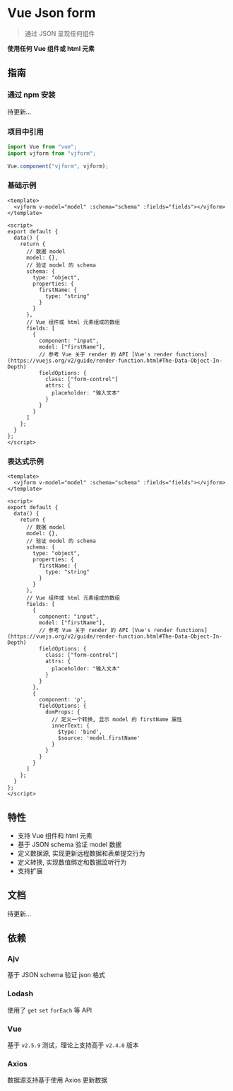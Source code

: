 # Vue Json form

> 通过 JSON 呈现任何组件

**使用任何 Vue 组件或 html 元素**

## 指南

### 通过 npm 安装

待更新...

### 项目中引用

```js
import Vue from "vue";
import vjform from "vjform";

Vue.component("vjform", vjform);
```

### 基础示例

```vue
<template>
  <vjform v-model="model" :schema="schema" :fields="fields"></vjform>
</template>

<script>
export default {
  data() {
    return {
      // 数据 model
      model: {},
      // 验证 model 的 schema
      schema: {
        type: "object",
        properties: {
          firstName: {
            type: "string"
          }
        }
      },
      // Vue 组件或 html 元素组成的数组
      fields: [
        {
          component: "input",
          model: ["firstName"],
          // 参考 Vue 关于 render 的 API [Vue's render functions](https://vuejs.org/v2/guide/render-function.html#The-Data-Object-In-Depth)
          fieldOptions: {
            class: ["form-control"]
            attrs: {
              placeholder: "输入文本"
            }
          }
        }
      ]
    };
  }
};
</script>
```

### 表达式示例

```vue
<template>
  <vjform v-model="model" :schema="schema" :fields="fields"></vjform>
</template>

<script>
export default {
  data() {
    return {
      // 数据 model
      model: {},
      // 验证 model 的 schema
      schema: {
        type: "object",
        properties: {
          firstName: {
            type: "string"
          }
        }
      },
      // Vue 组件或 html 元素组成的数组
      fields: [
        {
          component: "input",
          model: ["firstName"],
          // 参考 Vue 关于 render 的 API [Vue's render functions](https://vuejs.org/v2/guide/render-function.html#The-Data-Object-In-Depth)
          fieldOptions: {
            class: ["form-control"]
            attrs: {
              placeholder: "输入文本"
            }
          }
        },
        {
          component: 'p',
          fieldOptions: {
            domProps: {
              // 定义一个转换, 显示 model 的 firstName 属性
              innerText: {
                $type: 'bind',
                $source: 'model.firstName'
              }
            }
          }
        }
      ]
    };
  }
};
</script>
```

## 特性

- 支持 Vue 组件和 html 元素
- 基于 JSON schema 验证 model 数据
- 定义数据源, 实现更新远程数据和表单提交行为
- 定义转换, 实现数值绑定和数据监听行为
- 支持扩展

## 文档

待更新...

## 依赖

### Ajv

基于 JSON schema 验证 json 格式

### Lodash

使用了 `get` `set` `forEach` 等 API

### Vue

基于 `v2.5.9` 测试，理论上支持高于 `v2.4.0` 版本

### Axios

数据源支持基于使用 Axios 更新数据
